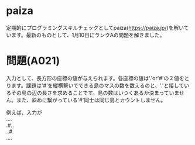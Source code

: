 # paiza
定期的にプログラミングスキルチェックとしてpaiza(https://paiza.jp/)を解いています。最新のものとして、1月10日にランクAの問題を解きました。

# 問題(A021)
入力として、長方形の座標の値が与えられます。各座標の値は'.'or'#'の２値をとります。課題は'#'を縦横繋いでできる島のマスの数を数えるのと、'.'と接しているその島の辺の長さを求めることです。島の数はいつくあるか決まっていません。また、斜めに繋がっている'#'同士は同じ島とカウントしません。

例えば、入力が　<br>
.... <br>
.#.. <br>
..#. <br>
.... <br>
  

